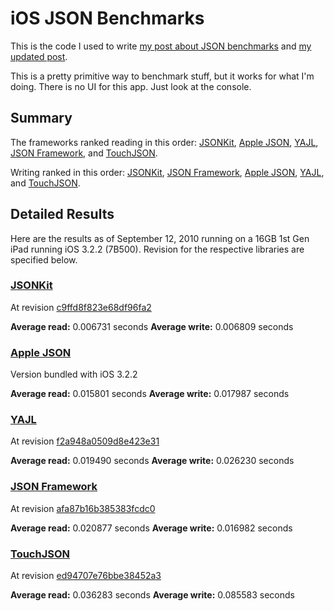 # iOS JSON Benchmarks

This is the code I used to write [my post about JSON benchmarks](http://samsoff.es/post/iphone-json-benchmarks) and [my updated post](http://samsoff.es/posts/updated-iphone-json-benchmarks).

This is a pretty primitive way to benchmark stuff, but it works for what I'm doing. There is no UI for this app. Just look at the console.

## Summary

The frameworks ranked reading in this order: [JSONKit][], [Apple JSON][], [YAJL][], [JSON Framework][], and [TouchJSON][].

Writing ranked in this order: [JSONKit][], [JSON Framework][], [Apple JSON][], [YAJL][], and [TouchJSON][].

## Detailed Results

Here are the results as of September 12, 2010 running on a 16GB 1st Gen iPad running iOS 3.2.2 (7B500). Revision for the respective libraries are specified below.

### [JSONKit][]

At revision [c9ffd8f823e68df96fa2](http://github.com/johnezang/JSONKit/commit/c9ffd8f823e68df96fa2f87185bee861984ef637)

**Average read:** 0.006731 seconds
**Average write:** 0.006809 seconds

### [Apple JSON][]

Version bundled with iOS 3.2.2

**Average read:** 0.015801 seconds
**Average write:** 0.017987 seconds

### [YAJL][]

At revision [f2a948a0509d8e423e31](http://github.com/gabriel/yajl-objc/commit/f2a948a0509d8e423e312972e1dbaeb10150c776)

**Average read:** 0.019490 seconds
**Average write:** 0.026230 seconds

### [JSON Framework][]

At revision [afa87b16b385383fcdc0](http://github.com/stig/json-framework/commit/afa87b16b385383fcdc07822da84dece8084b88f)

**Average read:** 0.020877 seconds
**Average write:** 0.016982 seconds

### [TouchJSON][]

At revision [ed94707e76bbe38452a3](http://github.com/schwa/TouchJSON/commit/ed94707e76bbe38452a320a00f9464674e061f60)

**Average read:** 0.036283 seconds
**Average write:** 0.085583 seconds

[Apple JSON]: http://samsoff.es/posts/parsing-json-with-the-iphones-private-json-framework
[TouchJSON]: http://github.com/schwa/TouchJSON
[JSON Framework]: http://github.com/stig/json-framework
[YAJL]: http://github.com/gabriel/yajl-objc
[JSONKit]: http://github.com/johnezang/JSONKit
